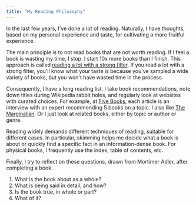 ```yaml
---
title: "My Reading Philosophy"
---
```


In the last few years, I've done a lot of reading. Naturally, I have thoughts, based on my personal experience and taste, for cultivating a more fruitful experience. 

The main principle is to not read books that are not worth reading. If I feel a book is wasting my time, I stop. I start 10x more books than I finish. This approach is called [reading a lot with a strong filter](https://www.collaborativefund.com/blog/how-to-read-lots-of-inputs-and-a-strong-filter/). If you read a lot with a strong filter, you'll know what your taste is because you've sampled a wide variety of books, but you won't have wasted time in the process.

Consequently, I have a long reading list. I take book recommendations, note down titles during Wikipedia rabbit holes, and regularly look at websites with curated choices. For example, at [Five Books](https://fivebooks.com/), each article is an interview with an expert recommending 5 books on a topic. I also like [The Marginalian](https://www.themarginalian.org/). Or I just look at related books, either by topic or author or genre.

Reading widely demands different techniques of reading, suitable for different cases. In particular, skimming helps me decide what a book is about or quickly find a specific fact in an information-dense book. For physical books, I frequently use the index, table of contents, etc. 

Finally, I try to reflect on these questions, drawn from Mortimer Adler, after completing a book.

1. What is the book about as a whole?
2. What is being said in detail, and how?
3. Is the book true, in whole or part?
4. What of it?